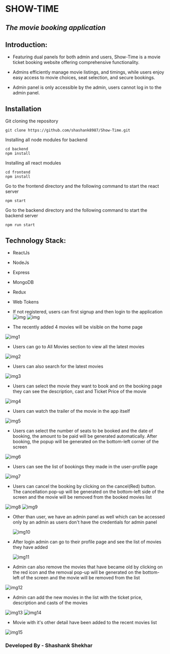 # SHOW-TIME
## _The movie booking application_




## Introduction:
- Featuring dual panels for both admin and users, Show-Time is a movie ticket booking website offering comprehensive functionality. 

- Admins efficiently manage movie listings, and timings, while users enjoy easy access to movie choices, seat selection, and secure bookings.

- Admin panel is only accessible by the admin, users cannot log in to the admin panel.

## Installation

Git cloning the repository
```
git clone https://github.com/shashank8987/Show-Time.git
```
Installing all node modules for backend
```
cd backend
npm install
```
Installing all react modules
```
cd frontend
npm install
```
Go to the frontend directory and the following command to start the react server
```
npm start
```
Go to the backend directory and the following command to start the backend server
```
npm run start
```

## Technology Stack:

- ReactJs
- NodeJs
- Express
- MongoDB
- Redux
- Web Tokens

- If not registered, users can first signup and then login to the application
![img](./images/p17.png)
![img](./images/p18.png)

- The recently added 4 movies will be visible on the home page

![img1](./images/p1.png)

- Users can go to All Movies section to view all the latest movies

![img2](./images/p2.png)

- Users can also search for the latest movies

![img3](./images/p3.png)

- Users can select the movie they want to book and on the booking page they can see the description, cast and Ticket Price of the movie

![img4](./images/p4.png)

- Users can watch the trailer of the movie in the app itself

![img5](./images/p5.png)

- Users can select the number of seats to be booked and the date of booking, the amount to be paid will be generated automatically. After booking, the popup will be generated on the bottom-left corner of the screen

![img6](./images/p14.png)

- Users can see the list of bookings they made in the user-profile page

![img7](./images/p13.png)

- Users can cancel the booking by clicking on the cancel(Red) button. The cancellation pop-up will be generated on the bottom-left side of the screen and the movie will be removed from the booked movies list

![img8](./images/p15.png)
![img9](./images/p16.png)

- Other than user, we have an admin panel as well which can be accessed only by an admin as users don't have the credentials for admin panel

    ![img10](./images/p6.png)

- After login admin can go to their profile page and see the list of movies they have added

    ![img11](./images/p7.png)

- Admin can also remove the movies that have became old by clicking on the red icon and the removal pop-up will be generated on the bottom-left of the screen and the movie will be removed from the list

![img12](./images/p8.png)

- Admin can add the new movies in the list with the ticket price, description and casts of the movies

![img13](./images/p9.png)
![img14](./images/p10.png)

- Movie with it's other detail have been added to the recent movies list

![img15](./images/p12.png)

### Developed By - Shashank Shekhar






